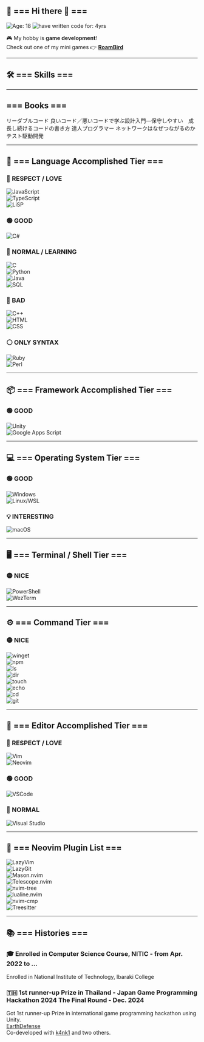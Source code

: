 ## 🌟 === Hi there 👋 ===

![Age: 18](https://img.shields.io/badge/Age-18-orange?style=for-the-badge)
![have written code for: 4yrs](https://img.shields.io/badge/Have_written_code_for-4_yrs-critical?style=for-the-badge)

🎮 My hobby is **game development**!  
Check out one of my mini games 👉 [**RoamBird**](https://play.unity.com/en/games/dae4eae7-04fb-46ca-8ecd-b6d405c7df6b/fluppybird)

---

## 🛠️ === Skills ===

---

## === Books ===
リーダブルコード
良いコード／悪いコードで学ぶ設計入門―保守しやすい　成長し続けるコードの書き方
達人プログラマー
ネットワークはなぜつながるのか
テスト駆動開発

---

## 🧠 === Language Accomplished Tier ===

### 💛 RESPECT / LOVE  
![JavaScript](https://img.shields.io/badge/JavaScript-RESPECT-blue?style=for-the-badge&logo=javascript)  
![TypeScript](https://img.shields.io/badge/TypeScript-LOVE-blue?style=for-the-badge&logo=typescript)  
![LiSP](https://img.shields.io/badge/LiSP-RESPECT-red?style=for-the-badge&logo=gnu)

### 🟢 GOOD  
![C#](https://img.shields.io/badge/C%23/UNITY-GOOD-green?style=for-the-badge&logo=c-sharp)

### 🔵 NORMAL / LEARNING  
![C](https://img.shields.io/badge/C-NORMAL-blue?style=for-the-badge&logo=c)  
![Python](https://img.shields.io/badge/Python-LEARNING-blue?style=for-the-badge&logo=python)  
![Java](https://img.shields.io/badge/Java-LEARNING-blue?style=for-the-badge&logo=java)  
![SQL](https://img.shields.io/badge/SQL-LEARNING-blue?style=for-the-badge&logo=postgresql)

### 🔴 BAD  
![C++](https://img.shields.io/badge/C%2B%2B-BAD-red?style=for-the-badge&logo=c%2B%2B)  
![HTML](https://img.shields.io/badge/HTML-BAD-red?style=for-the-badge&logo=html5)  
![CSS](https://img.shields.io/badge/CSS-BAD-red?style=for-the-badge&logo=css3)

### ⚪️ ONLY SYNTAX  
![Ruby](https://img.shields.io/badge/Ruby-ONLYSYNTAX-lightgrey?style=for-the-badge&logo=ruby)  
![Perl](https://img.shields.io/badge/Perl-ONLYSYNTAX-lightgrey?style=for-the-badge&logo=perl)

---

## 📦 === Framework Accomplished Tier ===

### 🟢 GOOD  
![Unity](https://img.shields.io/badge/Unity-GOOD-green?style=for-the-badge&logo=unity)  
![Google Apps Script](https://img.shields.io/badge/GAS(Google%20Apps%20Script)-LEARNING-green?style=for-the-badge&logo=google)

---

## 💻 === Operating System Tier ===

### 🟢 GOOD  
![Windows](https://img.shields.io/badge/Windows-GOOD-blue?style=for-the-badge&logo=windows)  
![Linux/WSL](https://img.shields.io/badge/Linux%2FWSL-GOOD-green?style=for-the-badge&logo=linux)

### 💡 INTERESTING  
![macOS](https://img.shields.io/badge/macOS-INTERESTING-lightgrey?style=for-the-badge&logo=apple)

---

## 🖥️ === Terminal / Shell Tier ===

### 🟡 NICE  
![PowerShell](https://img.shields.io/badge/PowerShell-NICE-yellow?style=for-the-badge&logo=powershell)  
![WezTerm](https://img.shields.io/badge/WezTerm-NICE-yellow?style=for-the-badge)

---

## ⚙️ === Command Tier ===

### 🟡 NICE  
![winget](https://img.shields.io/badge/winget-NICE-yellow?style=for-the-badge)  
![npm](https://img.shields.io/badge/npm-NICE-yellow?style=for-the-badge&logo=npm)  
![ls](https://img.shields.io/badge/ls-NICE-yellow?style=for-the-badge)  
![dir](https://img.shields.io/badge/dir-NICE-yellow?style=for-the-badge)  
![touch](https://img.shields.io/badge/touch-NICE-yellow?style=for-the-badge)  
![echo](https://img.shields.io/badge/echo-NICE-yellow?style=for-the-badge)  
![cd](https://img.shields.io/badge/cd-NICE-yellow?style=for-the-badge)  
![git](https://img.shields.io/badge/git-NICE-yellow?style=for-the-badge&logo=git)

---

## 📝 === Editor Accomplished Tier ===

### 💛 RESPECT / LOVE  
![Vim](https://img.shields.io/badge/Vim-LOVE-yellow?style=for-the-badge&logo=vim)  
![Neovim](https://img.shields.io/badge/Neovim-LOVE-yellow?style=for-the-badge&logo=neovim)

### 🟢 GOOD  
![VSCode](https://img.shields.io/badge/VSCode-GOOD-green?style=for-the-badge&logo=visualstudiocode)

### 🔵 NORMAL  
![Visual Studio](https://img.shields.io/badge/Visual%20Studio-NORMAL-blue?style=for-the-badge&logo=visualstudio)

---

## 🔌 === Neovim Plugin List ===

![LazyVim](https://img.shields.io/badge/LazyVim-CONFIG-lightgreen?style=for-the-badge)  
![LazyGit](https://img.shields.io/badge/LazyGit-TOOL-yellow?style=for-the-badge)  
![Mason.nvim](https://img.shields.io/badge/Mason-INSTALLER-blue?style=for-the-badge)  
![Telescope.nvim](https://img.shields.io/badge/Telescope-FUZZYFINDER-purple?style=for-the-badge)  
![nvim-tree](https://img.shields.io/badge/nvim--tree-FILETREE-orange?style=for-the-badge)  
![lualine.nvim](https://img.shields.io/badge/lualine-STATUSLINE-cyan?style=for-the-badge)  
![nvim-cmp](https://img.shields.io/badge/nvim--cmp-COMPLETION-brightgreen?style=for-the-badge)  
![Treesitter](https://img.shields.io/badge/Treesitter-SYNTAX-red?style=for-the-badge)

---

## 📚 === Histories ===

### 🎓 Enrolled in Computer Science Course, NITIC - from Apr. 2022 to ...
Enrolled in National Institute of Technology, Ibaraki College

### 🇹🇭 1st runner-up Prize in Thailand - Japan Game Programming Hackathon 2024 The Final Round - Dec. 2024  
Got 1st runner-up Prize in international game programming hackathon using Unity.  
[EarthDefense](https://play.unity.com/en/games/f29d60f8-c03a-43ed-9983-1281f630518e/earth-defense)  
Co-developed with [k4nk1](https://github.com/k4nk1) and two others.

<!--  
**YourUsername/YourUsername** is a ✨ _special_ ✨ repository because its `README.md` (this file) appears on your GitHub profile.  
Here are some ideas to get you started:
- 🔭 I’m currently working on ...
- 🌱 I’m currently learning ...
- 👯 I’m looking to collaborate on ...
- 🤔 I’m looking for help with ...
- 💬 Ask me about ...
- 📫 How to reach me: ...
- 😄 Pronouns: ...
- ⚡ Fun fact: ...
-->
